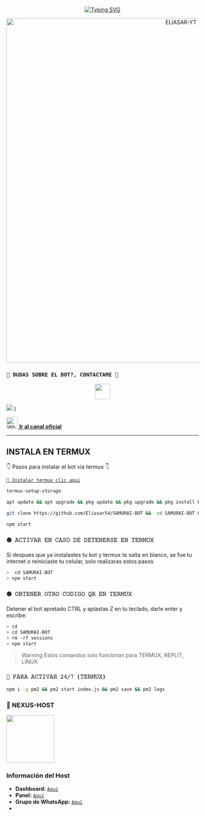 <div align="center">
<a href="https://git.io/typing-svg"><img src="https://readme-typing-svg.demolab.com?font=Oswald&weight=300&size=37&duration=3000&pause=100&color=FF5733&background=601D6E00&center=true&vCenter=true&repeat=true&random=FALSO&width=660&height=90&lines=YuGi-BOT+%C2%A1evolucion%C3%B3!;Ahora+se+llama+SAMURAI-BOT;un+bot+con+tem%C3%A1tica+samurai+hecho+por+fans+para+fans." alt="Typing SVG"/></a>
</div>

<p align="center">
  <img src="https://telegra.ph/file/31e89872f6c098cf8b161.jpg" alt="ELIASAR-YT" width="900" />
</p>

### `👑 DUDAS SOBRE EL BOT?, CONTACTAME 👑`
<p align="center">
<a href="https://github.com/Eliasar54"><img src="http://readme-typing-svg.herokuapp.com?font=mono&size=14&duration=3000&color=ABF7BB&center=verdadero&vCenter=verdadero&lines=Solo+escr%C3%ADba+si+tiene+dudas." height="40px"
</p>
    
<a href="https://wa.me/message/WIOCUMWR26RZE1" target="blank"><img src="https://img.shields.io/badge/Creador-25D366?style=for-the-badge&logo=whatsapp&logoColor=white" /></a>
) 

<a href="https://whatsapp.com/channel/0029Vae6j714Y9loutP3Au29" target="_blank">
    <img src="https://upload.wikimedia.org/wikipedia/commons/6/6b/WhatsApp.svg" alt="WhatsApp" width="30" height="30"/>
    <strong>Ir al canal oficial</strong>
</a>

------------------ 
 

## INSTALA EN TERMUX
👇 Pasos para instalar el bot via termux 👇



[`💫 Instalar termux clic aqui`](https://www.mediafire.com/file/3hsvi3xkpq3a64o/termux_118.apk/file)

```bash
termux-setup-storage
```
```bash
apt update && apt upgrade && pkg update && pkg upgrade && pkg install bash && pkg install libwebp && pkg install git -y && pkg install nodejs -y && pkg install ffmpeg -y && pkg install wget && pkg install imagemagick -y && pkg install yarn
```
```bash
git clone https://github.com/Eliasar54/SAMURAI-BOT &&  cd SAMURAI-BOT && npm install
```
```bash
npm start
```

### `🟢 𝙰𝙲𝚃𝙸𝚅𝙰𝚁 𝙴𝙽 𝙲𝙰𝚂𝙾 𝙳𝙴 𝙳𝙴𝚃𝙴𝙽𝙴𝚁𝚂𝙴 𝙴𝙽 𝚃𝙴𝚁𝙼𝚄𝚇`
Si despues que ya instalastes tu bot y termux te salta en blanco, se fue tu internet o reiniciaste tu celular, solo realizaras estos pasos
```bash
>  cd SAMURAI-BOT
> npm start
```
### `🟢 𝙾𝙱𝚃𝙴𝙽𝙴𝚁 𝙾𝚃𝚁𝙾 𝙲𝙾𝙳𝙸𝙶𝙾 𝚀𝚁 𝙴𝙽 𝚃𝙴𝚁𝙼𝚄𝚇`
Detener el bot apretado CTRL y aplastas Z en tu teclado, darle enter y escribe:
```bash
> cd 
> cd SAMURAI-BOT
> rm -rf sessions
> npm start
```



> Warning Estos comandos solo funcionan para TERMUX, REPLIT, LINUX

### `🤖 𝙿𝙰𝚁𝙰 𝙰𝙲𝚃𝙸𝚅𝙰𝚁 𝟸𝟺/𝟽 (𝚃𝙴𝚁𝙼𝚄𝚇)`
```bash
npm i -g pm2 && pm2 start index.js && pm2 save && pm2 logs
```
### 🔰 NEXUS-HOST 
<a href="https://nexus-host.shop"><img src="https://qu.ax/KFqK.jpg" height="125px"></a>
### Información del Host

- **Dashboard:** [`Aquí`](https://dash.nexus-host.shop)
- **Panel:** [`Aquí`](https://panel.nexus-host.shop)
- **Grupo de WhatsApp:** [`Aquí`](https://chat.whatsapp.com/DlErIXnbKfx4AvvyngFuSX)
-
